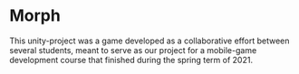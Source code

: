 # Morph
This unity-project was a game developed as a collaborative effort between several students, meant to serve as our project for a mobile-game development course that finished
during the spring term of 2021.

